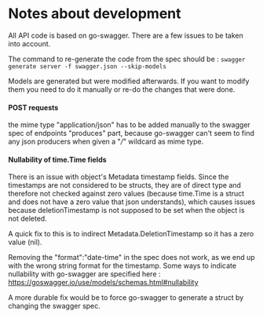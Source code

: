 # Notes about development

All API code is based on go-swagger. There are a few issues to be taken into account.

The command to re-generate the code from the spec should be :
`swagger generate server -f swagger.json --skip-models`

Models are generated but were modified afterwards. If you want to modify them
you need to do it manually or re-do the changes that were done.

#### POST requests
the mime type "application/json" has to be added manually to
the swagger spec of endpoints "produces" part, because go-swagger can't seem
to find any json producers when given a "*/*" wildcard as mime type.

#### Nullability of time.Time fields
There is an issue with object's Metadata timestamp fields. Since the timestamps
are not considered to be structs, they are of direct type and therefore not
checked against zero values (because time.Time is a struct and does not have a
zero value that json understands), which causes issues because
deletionTimestamp is not supposed to be set when the object is not deleted.

A quick fix to this is to indirect Metadata.DeletionTimestamp so it has a zero
value (nil).

Removing the "format":"date-time" in the spec does not work, as we end up with
the wrong string format for the timestamp.
Some ways to indicate nullability with go-swagger are specified here : https://goswagger.io/use/models/schemas.html#nullability

A more durable fix would be to force go-swagger to generate a struct by
changing the swagger spec.
